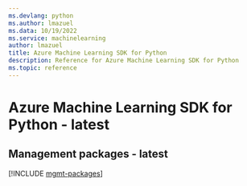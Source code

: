 ```yaml
---
ms.devlang: python
ms.author: lmazuel
ms.data: 10/19/2022
ms.service: machinelearning
author: lmazuel
title: Azure Machine Learning SDK for Python
description: Reference for Azure Machine Learning SDK for Python
ms.topic: reference
---
```

# Azure Machine Learning SDK for Python - latest

## Management packages - latest
[!INCLUDE [mgmt-packages](machine-learning-mgmt-index.md)]